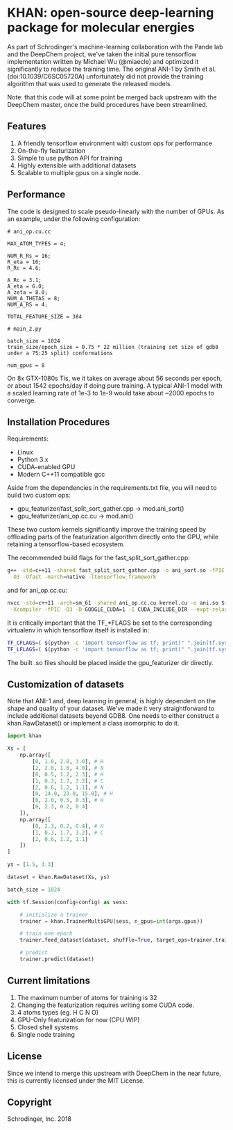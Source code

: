 # KHAN: open-source deep-learning package for molecular energies	

As part of Schrodinger's machine-learning collaboration with the Pande lab and the DeepChem project,
we've taken the initial pure tensorflow implementation written by Michael Wu (@miaecle) and optimized
it significantly to reduce the training time.  The original ANI-1 by Smith et al. (doi:10.1039/C6SC05720A)
unfortunately did not provide the training algorithm that was used to generate the released models. 

Note: that this code will at some point be merged back upstream with the DeepChem master, once the
build procedures have been streamlined.

## Features

1. A friendly tensorflow environment with custom ops for performance
2. On-the-fly featurization
3. Simple to use python API for training
4. Highly extensible with additional datasets
5. Scalable to multiple gpus on a single node.

## Performance

The code is designed to scale pseudo-linearly with the number of GPUs. As an example, 
under the following configuration:

```
# ani_op.cu.cc

MAX_ATOM_TYPES = 4;

NUM_R_Rs = 16;
R_eta = 16;
R_Rc = 4.6;

A_Rc = 3.1;
A_eta = 6.0;
A_zeta = 8.0;
NUM_A_THETAS = 8;
NUM_A_RS = 4;

TOTAL_FEATURE_SIZE = 384

# main_2.py

batch_size = 1024
train_size/epoch_size = 0.75 * 22 million (training set size of gdb8 under a 75:25 split) conformations

num_gpus = 8
```

On 8x GTX-1080s Tis, we it takes on average about 56 seconds per epoch, or about 1542 epochs/day if doing
pure training. A typical ANI-1 model with a scaled learning rate of 1e-3 to 1e-9 would take about ~2000
epochs to converge.

## Installation Procedures

Requirements:

- Linux
- Python 3.x
- CUDA-enabled GPU
- Modern C++11 compatible gcc

Aside from the dependencies in the requirements.txt file, you will need to build two custom ops:

- gpu_featurizer/fast_split_sort_gather.cpp -> mod.ani_sort()
- gpu_featurizer/ani_op.cc.cu -> mod.ani()

These two custom kernels significantly improve the training speed by offloading parts of the
featurization algorithm directly onto the GPU, while retaining a tensorflow-based ecosystem.

The recommended build flags for the fast_split_sort_gather.cpp:

``` bash
g++ -std=c++11 -shared fast_split_sort_gather.cpp -o ani_sort.so -fPIC ${TF_CFLAGS[@]} ${TF_LFLAGS[@]} \
 -O3 -Ofast -march=native -ltensorflow_framework
```

and for ani_op.cc.cu:

``` bash
nvcc -std=c++11 -arch=sm_61 -shared ani_op.cc.cu kernel.cu -o ani.so ${TF_CFLAGS[@]} ${TF_LFLAGS[@]} \
 -Xcompiler -fPIC -O3 -D GOOGLE_CUDA=1 -I CUDA_INCLUDE_DIR --expt-relaxed-constexpr -ltensorflow_framework
```

It is critically important that the TF_*FLAGS be set to the corresponding virtualenv in which
tensorflow itself is installed in:

``` bash
TF_CFLAGS=( $(python -c 'import tensorflow as tf; print(" ".join(tf.sysconfig.get_compile_flags()))') )
TF_LFLAGS=( $(python -c 'import tensorflow as tf; print(" ".join(tf.sysconfig.get_link_flags()))') )
```

The built .so files should be placed inside the gpu_featurizer dir directly.

## Customization of datasets

Note that ANI-1 and, deep learning in general, is highly dependent on the shape and quality of your dataset.
We've made it very straightforward to include additional datasets beyond GDB8. One needs to either
construct a khan.RawDataset() or implement a class isomorphic to do it. 

``` python
import khan

Xs = [
	np.array([
	    [0, 1.0, 2.0, 3.0], # H
	    [2, 2.0, 1.0, 4.0], # N
	    [0, 0.5, 1.2, 2.3], # H
	    [1, 0.3, 1.7, 3.2], # C
	    [2, 0.6, 1.2, 1.1], # N
	    [0, 14.0, 23.0, 15.0], # H
	    [0, 2.0, 0.5, 0.3], # H
	    [0, 2.3, 0.2, 0.4]
	]),
	np.array([
	    [0, 2.3, 0.2, 0.4], # H
	    [1, 0.3, 1.7, 3.2], # C
	    [2, 0.6, 1.2, 1.1]
	])
]

ys = [1.5, 3.3]

dataset = khan.RawDataset(Xs, ys)

batch_size = 1024

with tf.Session(config=config) as sess:

	# initialize a trainer
    trainer = khan.TrainerMultiGPU(sess, n_gpus=int(args.gpus))

    # train one epoch
    trainer.feed_dataset(dataset, shuffle=True, target_ops=trainer.train_op, batch_size=batch_size)

    # predict
    trainer.predict(dataset)

```

## Current limitations

1. The maximum number of atoms for training is 32
2. Changing the featurization requires writing some CUDA code.
3. 4 atoms types (eg. H C N O)
4. GPU-Only featurization for now (CPU WIP)
5. Closed shell systems
6. Single node training

## License

Since we intend to merge this upstream with DeepChem in the near future, this is currently licensed
under the MIT License.

## Copyright

Schrodinger, Inc. 2018
